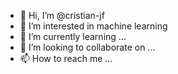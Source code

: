 - 👋 Hi, I’m @cristian-jf
- 👀 I’m interested in machine learning 
- 🌱 I’m currently learning ...
- 💞️ I’m looking to collaborate on ...
- 📫 How to reach me ...

<!---
cristian-jf/cristian-jf is a ✨ special ✨ repository because its `README.md` (this file) appears on your GitHub profile.
You can click the Preview link to take a look at your changes.
--->
